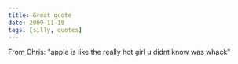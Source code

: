 ```yaml
---
title: Great quote
date: 2009-11-18
tags: [silly, quotes]
---
```


From Chris: "apple is like the really hot girl u didnt know was whack"
